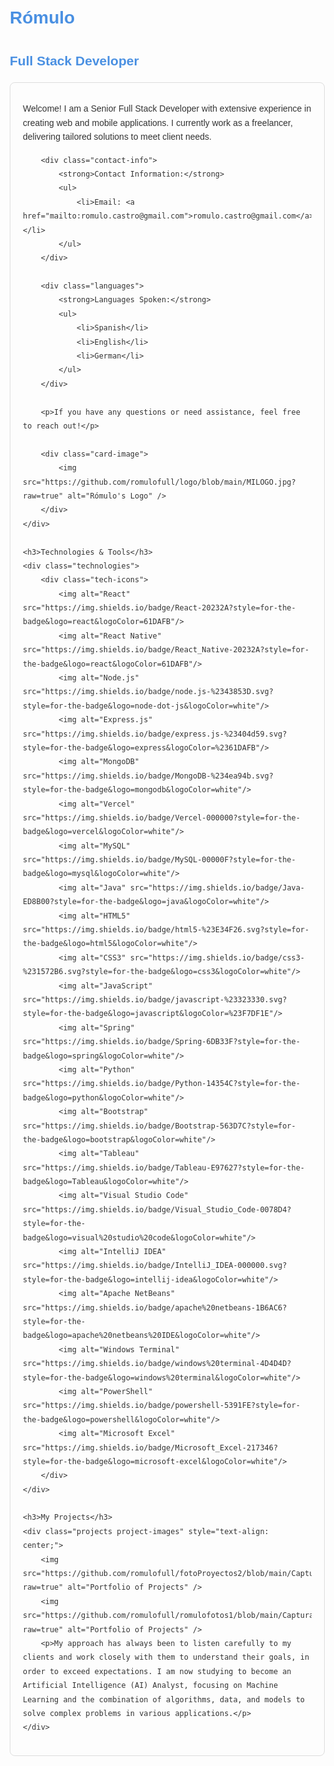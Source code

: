 <!DOCTYPE html>
<html lang="es">
<head>
    <meta charset="UTF-8">
    <meta name="viewport" content="width=device-width, initial-scale=1.0">
    <title>Rómulo - Full Stack Developer</title>
    <link rel="stylesheet" href="styles.css">
    <style>
        body {
            font-family: Arial, sans-serif;
            line-height: 1.6;
            margin: 20px;
            color: #333;
        }
        h1, h2, h3 {
            color: #4A90E2; /* Color para los encabezados */
        }
        p {
            margin: 10px 0;
        }
        .contact-info, .languages, .technologies, .projects {
            margin: 20px 0;
        }
        .card {
            border: 1px solid #ddd;
            border-radius: 8px;
            padding: 20px;
            margin-bottom: 20px;
        }
        .card-image {
            display: flex;
            justify-content: flex-end;
            margin-top: 20px;
        }
        .card-image img {
            height: 250px;
            width: 250px;
            border-radius: 4px;
        }
        .tech-icons img {
            margin: 5px;
        }
        .project-images img {
            width: 40%;
            height: auto;
            margin: 10px;
        }
        @media (max-width: 600px) {
            .project-images img {
                width: 80%; /* Ajuste para pantallas pequeñas */
            }
        }
    </style>
</head>
<body>
    <h1>Rómulo</h1>
    <h2>Full Stack Developer</h2>
    <div class="card">
        <p>Welcome! I am a Senior Full Stack Developer with extensive experience in creating web and mobile applications. I currently work as a freelancer, delivering tailored solutions to meet client needs.</p>
        
        <div class="contact-info">
            <strong>Contact Information:</strong>
            <ul>
                <li>Email: <a href="mailto:romulo.castro@gmail.com">romulo.castro@gmail.com</a></li>
            </ul>
        </div>
        
        <div class="languages">
            <strong>Languages Spoken:</strong>
            <ul>
                <li>Spanish</li>
                <li>English</li>
                <li>German</li>
            </ul>
        </div>

        <p>If you have any questions or need assistance, feel free to reach out!</p>

        <div class="card-image">
            <img src="https://github.com/romulofull/logo/blob/main/MILOGO.jpg?raw=true" alt="Rómulo's Logo" />
        </div>
    </div>

    <h3>Technologies & Tools</h3>
    <div class="technologies">
        <div class="tech-icons">
            <img alt="React" src="https://img.shields.io/badge/React-20232A?style=for-the-badge&logo=react&logoColor=61DAFB"/>
            <img alt="React Native" src="https://img.shields.io/badge/React_Native-20232A?style=for-the-badge&logo=react&logoColor=61DAFB"/>
            <img alt="Node.js" src="https://img.shields.io/badge/node.js-%2343853D.svg?style=for-the-badge&logo=node-dot-js&logoColor=white"/>
            <img alt="Express.js" src="https://img.shields.io/badge/express.js-%23404d59.svg?style=for-the-badge&logo=express&logoColor=%2361DAFB"/>
            <img alt="MongoDB" src="https://img.shields.io/badge/MongoDB-%234ea94b.svg?style=for-the-badge&logo=mongodb&logoColor=white"/>
            <img alt="Vercel" src="https://img.shields.io/badge/Vercel-000000?style=for-the-badge&logo=vercel&logoColor=white"/>
            <img alt="MySQL" src="https://img.shields.io/badge/MySQL-00000F?style=for-the-badge&logo=mysql&logoColor=white"/>
            <img alt="Java" src="https://img.shields.io/badge/Java-ED8B00?style=for-the-badge&logo=java&logoColor=white"/>
            <img alt="HTML5" src="https://img.shields.io/badge/html5-%23E34F26.svg?style=for-the-badge&logo=html5&logoColor=white"/>
            <img alt="CSS3" src="https://img.shields.io/badge/css3-%231572B6.svg?style=for-the-badge&logo=css3&logoColor=white"/>
            <img alt="JavaScript" src="https://img.shields.io/badge/javascript-%23323330.svg?style=for-the-badge&logo=javascript&logoColor=%23F7DF1E"/>
            <img alt="Spring" src="https://img.shields.io/badge/Spring-6DB33F?style=for-the-badge&logo=spring&logoColor=white"/>
            <img alt="Python" src="https://img.shields.io/badge/Python-14354C?style=for-the-badge&logo=python&logoColor=white"/>
            <img alt="Bootstrap" src="https://img.shields.io/badge/Bootstrap-563D7C?style=for-the-badge&logo=bootstrap&logoColor=white"/>
            <img alt="Tableau" src="https://img.shields.io/badge/Tableau-E97627?style=for-the-badge&logo=Tableau&logoColor=white"/>
            <img alt="Visual Studio Code" src="https://img.shields.io/badge/Visual_Studio_Code-0078D4?style=for-the-badge&logo=visual%20studio%20code&logoColor=white"/>
            <img alt="IntelliJ IDEA" src="https://img.shields.io/badge/IntelliJ_IDEA-000000.svg?style=for-the-badge&logo=intellij-idea&logoColor=white"/>
            <img alt="Apache NetBeans" src="https://img.shields.io/badge/apache%20netbeans-1B6AC6?style=for-the-badge&logo=apache%20netbeans%20IDE&logoColor=white"/>
            <img alt="Windows Terminal" src="https://img.shields.io/badge/windows%20terminal-4D4D4D?style=for-the-badge&logo=windows%20terminal&logoColor=white"/>
            <img alt="PowerShell" src="https://img.shields.io/badge/powershell-5391FE?style=for-the-badge&logo=powershell&logoColor=white"/>
            <img alt="Microsoft Excel" src="https://img.shields.io/badge/Microsoft_Excel-217346?style=for-the-badge&logo=microsoft-excel&logoColor=white"/>
        </div>
    </div>

    <h3>My Projects</h3>
    <div class="projects project-images" style="text-align: center;">
        <img src="https://github.com/romulofull/fotoProyectos2/blob/main/Captura%20de%20pantalla%20(93).png?raw=true" alt="Portfolio of Projects" />
        <img src="https://github.com/romulofull/romulofotos1/blob/main/Captura%20de%20pantalla%20(94).png?raw=true" alt="Portfolio of Projects" />
        <p>My approach has always been to listen carefully to my clients and work closely with them to understand their goals, in order to exceed expectations. I am now studying to become an Artificial Intelligence (AI) Analyst, focusing on Machine Learning and the combination of algorithms, data, and models to solve complex problems in various applications.</p>
    </div>
</body>
</html>
